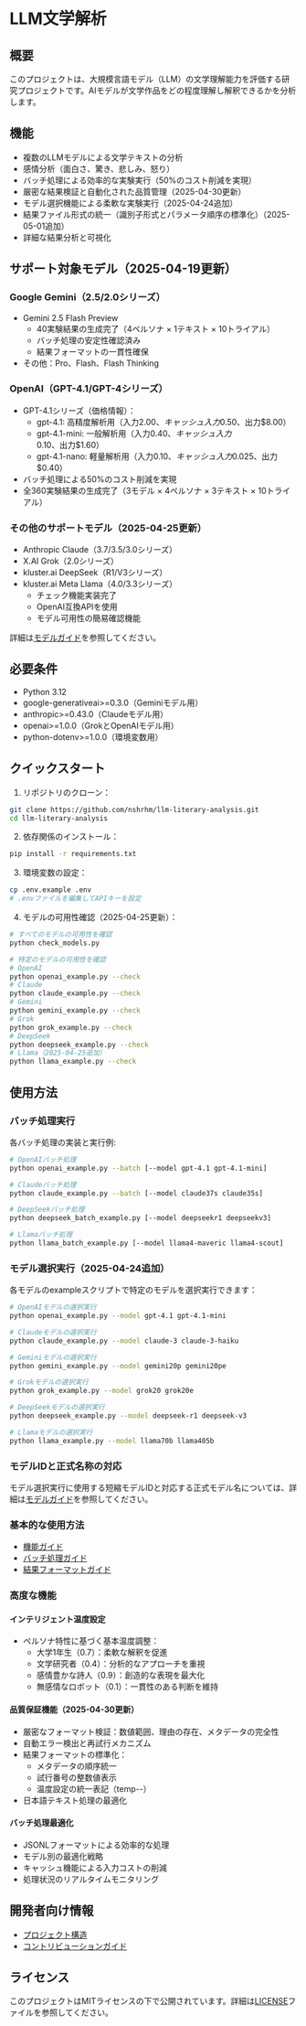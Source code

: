 # LLM文学解析

## 概要

このプロジェクトは、大規模言語モデル（LLM）の文学理解能力を評価する研究プロジェクトです。AIモデルが文学作品をどの程度理解し解釈できるかを分析します。

## 機能

- 複数のLLMモデルによる文学テキストの分析
- 感情分析（面白さ、驚き、悲しみ、怒り）
- バッチ処理による効率的な実験実行（50%のコスト削減を実現）
- 厳密な結果検証と自動化された品質管理（2025-04-30更新）
- モデル選択機能による柔軟な実験実行（2025-04-24追加）
- 結果ファイル形式の統一（識別子形式とパラメータ順序の標準化）（2025-05-01追加）
- 詳細な結果分析と可視化

## サポート対象モデル（2025-04-19更新）

### Google Gemini（2.5/2.0シリーズ）
- Gemini 2.5 Flash Preview
  - 40実験結果の生成完了（4ペルソナ × 1テキスト × 10トライアル）
  - バッチ処理の安定性確認済み
  - 結果フォーマットの一貫性確保
- その他：Pro、Flash、Flash Thinking

### OpenAI（GPT-4.1/GPT-4シリーズ）
- GPT-4.1シリーズ（価格情報）：
  - gpt-4.1: 高精度解析用（入力$2.00、キャッシュ入力$0.50、出力$8.00）
  - gpt-4.1-mini: 一般解析用（入力$0.40、キャッシュ入力$0.10、出力$1.60）
  - gpt-4.1-nano: 軽量解析用（入力$0.10、キャッシュ入力$0.025、出力$0.40）
- バッチ処理による50%のコスト削減を実現
- 全360実験結果の生成完了（3モデル × 4ペルソナ × 3テキスト × 10トライアル）

### その他のサポートモデル（2025-04-25更新）
- Anthropic Claude（3.7/3.5/3.0シリーズ）
- X.AI Grok（2.0シリーズ）
- kluster.ai DeepSeek（R1/V3シリーズ）
- kluster.ai Meta Llama（4.0/3.3シリーズ）
  - チェック機能実装完了
  - OpenAI互換APIを使用
  - モデル可用性の簡易確認機能

詳細は[モデルガイド](docs/guides/models.md)を参照してください。

## 必要条件

- Python 3.12
- google-generativeai>=0.3.0（Geminiモデル用）
- anthropic>=0.43.0（Claudeモデル用）
- openai>=1.0.0（GrokとOpenAIモデル用）
- python-dotenv>=1.0.0（環境変数用）

## クイックスタート

1. リポジトリのクローン：
```bash
git clone https://github.com/nshrhm/llm-literary-analysis.git
cd llm-literary-analysis
```

2. 依存関係のインストール：
```bash
pip install -r requirements.txt
```

3. 環境変数の設定：
```bash
cp .env.example .env
# .envファイルを編集してAPIキーを設定
```

4. モデルの可用性確認（2025-04-25更新）：
```bash
# すべてのモデルの可用性を確認
python check_models.py

# 特定のモデルの可用性を確認
# OpenAI
python openai_example.py --check
# Claude
python claude_example.py --check
# Gemini
python gemini_example.py --check
# Grok
python grok_example.py --check
# DeepSeek
python deepseek_example.py --check
# Llama（2025-04-25追加）
python llama_example.py --check
```

## 使用方法

### バッチ処理実行
各バッチ処理の実装と実行例:
```bash
# OpenAIバッチ処理
python openai_example.py --batch [--model gpt-4.1 gpt-4.1-mini]

# Claudeバッチ処理
python claude_example.py --batch [--model claude37s claude35s]

# DeepSeekバッチ処理
python deepseek_batch_example.py [--model deepseekr1 deepseekv3]

# Llamaバッチ処理
python llama_batch_example.py [--model llama4-maveric llama4-scout]
```

### モデル選択実行（2025-04-24追加）
各モデルのexampleスクリプトで特定のモデルを選択実行できます：
```bash
# OpenAIモデルの選択実行
python openai_example.py --model gpt-4.1 gpt-4.1-mini

# Claudeモデルの選択実行
python claude_example.py --model claude-3 claude-3-haiku

# Geminiモデルの選択実行
python gemini_example.py --model gemini20p gemini20pe

# Grokモデルの選択実行
python grok_example.py --model grok20 grok20e

# DeepSeekモデルの選択実行
python deepseek_example.py --model deepseek-r1 deepseek-v3

# Llamaモデルの選択実行
python llama_example.py --model llama70b llama405b
```

### モデルIDと正式名称の対応
モデル選択実行に使用する短縮モデルIDと対応する正式モデル名については、詳細は[モデルガイド](docs/guides/models.md#モデル選択ガイド)を参照してください。

### 基本的な使用方法
- [機能ガイド](docs/guides/features.md)
- [バッチ処理ガイド](docs/guides/batch-processing.md)
- [結果フォーマットガイド](docs/guides/results.md)

### 高度な機能

#### インテリジェント温度設定
- ペルソナ特性に基づく基本温度調整：
  - 大学1年生（0.7）：柔軟な解釈を促進
  - 文学研究者（0.4）：分析的なアプローチを重視
  - 感情豊かな詩人（0.9）：創造的な表現を最大化
  - 無感情なロボット（0.1）：一貫性のある判断を維持

#### 品質保証機能（2025-04-30更新）
- 厳密なフォーマット検証：数値範囲、理由の存在、メタデータの完全性
- 自動エラー検出と再試行メカニズム
- 結果フォーマットの標準化：
  - メタデータの順序統一
  - 試行番号の整数値表示
  - 温度設定の統一表記（temp--）
- 日本語テキスト処理の最適化

#### バッチ処理最適化
- JSONLフォーマットによる効率的な処理
- モデル別の最適化戦略
- キャッシュ機能による入力コストの削減
- 処理状況のリアルタイムモニタリング

## 開発者向け情報

- [プロジェクト構造](docs/developer/project-structure.md)
- [コントリビューションガイド](docs/developer/contribution.md)

## ライセンス

このプロジェクトはMITライセンスの下で公開されています。詳細は[LICENSE](LICENSE)ファイルを参照してください。
